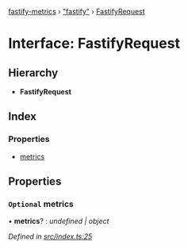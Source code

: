 [fastify-metrics](../README.md) › ["fastify"](../modules/_fastify_.md) › [FastifyRequest](_fastify_.fastifyrequest.md)

# Interface: FastifyRequest

## Hierarchy

* **FastifyRequest**

## Index

### Properties

* [metrics](_fastify_.fastifyrequest.md#optional-metrics)

## Properties

### `Optional` metrics

• **metrics**? : *undefined | object*

*Defined in [src/index.ts:25](https://github.com/SkeLLLa/fastify-metrics/blob/d193ecd/src/index.ts#L25)*
